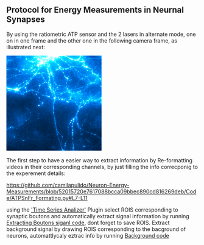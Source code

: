 ## Protocol for Energy Measurements in Neurnal Synapses

By using the ratiometric ATP sensor and the 2 lasers in alternate mode, one on in one frame and the other one in the following camera frame, as illustrated next:

<img src="./Images/Switcher_Laser 637-488.gif" alt="Neuron" style="width: 250px;"/>

The first step to have a easier way to extract information by Re-formatting videos in their corresponding channels, by just filling the info correcponig to the experement details: 

https://github.com/camilapulido/Neuron-Energy-Measurements/blob/52015720e7617088bcca09bbec890cd816269deb/Code/ATPSnFr_Formating.py#L7-L11

using the ['Time Series Analizer'](https://imagej.net/ij/plugins/time-series.html) Plugin select ROIS corresponding to synaptic boutons and automatically extract signal information by running [Extracting Boutons siganl code](Code/Syn-iATPsf-HALO_Switcher.py), dont forget to save ROIS. Extract background signal by drawing ROIS corresponding to the bacground of neurons, automattlycaly eztrac info by running [Background code](Code/Syn-iATPsf-HALO_NoStim_BLACK.py)

